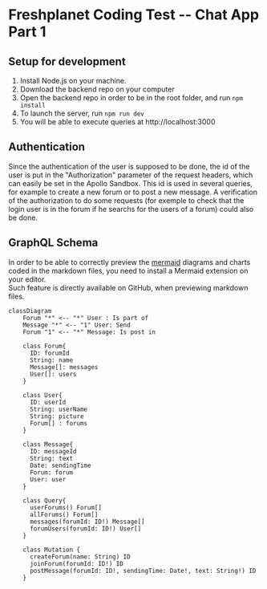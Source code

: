 # Freshplanet Coding Test -- Chat App Part 1

## Setup for development

1. Install Node.js on your machine.
2. Download the backend repo on your computer
3. Open the backend repo in order to be in the root folder, and run `npm install`
4. To launch the server, run `npm run dev`
5. You will be able to execute queries at http://localhost:3000

## Authentication

Since the authentication of the user is supposed to be done, the id of the user is put in the "Authorization" parameter of the request headers, which can easily be set in the Apollo Sandbox.
This id is used in several queries, for example to create a new forum or to post a new message.
A verification of the authorization to do some requests (for exemple to check that the login user is in the forum if he searchs for the users of a forum) could also be done.

## GraphQL Schema

In order to be able to correctly preview the [mermaid](https://mermaid-js.github.io/mermaid/#/) diagrams and charts coded in the markdown files, you need to install a Mermaid extension on your editor. <br>
Such feature is directly available on GitHub, when previewing markdown files.

```mermaid
classDiagram
    Forum "*" <-- "*" User : Is part of
    Message "*" <-- "1" User: Send
    Forum "1" <-- "*" Message: Is post in

    class Forum{
      ID: forumId
      String: name
      Message[]: messages
      User[]: users
    }

    class User{
      ID: userId
      String: userName
      String: picture
      Forum[] : forums
    }

    class Message{
      ID: messageId
      String: text
      Date: sendingTime
      Forum: forum
      User: user
    }

    class Query{
      userForums() Forum[]
      allForums() Forum[]
      messages(forumId: ID!) Message[]
      forumUsers(forumId: ID!) User[]
    }

    class Mutation {
      createForum(name: String) ID
      joinForum(forumId: ID!) ID
      postMessage(forumId: ID!, sendingTime: Date!, text: String!) ID
    }
```
